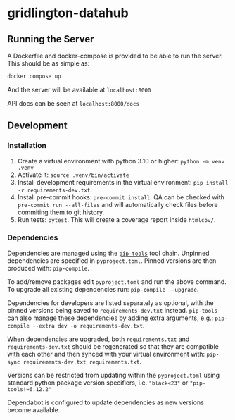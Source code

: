 # gridlington-datahub

## Running the Server

A Dockerfile and docker-compose is provided to be able to run the server. This should be as simple as:

```bash
docker compose up
```

And the server will be available at `localhost:8000`

API docs can be seen at `localhost:8000/docs`

## Development

### Installation

1. Create a virtual environment with python 3.10 or higher: `python -m venv .venv`
2. Activate it: `source .venv/bin/activate`
3. Install development requirements in the virtual environment: `pip install -r requirements-dev.txt`.
4. Install pre-commit hooks: `pre-commit install`. QA can be checked with `pre-commit run --all-files` and will automatically check files before commiting them to git history.
5. Run tests: `pytest`. This will create a coverage report inside `htmlcov/`.

### Dependencies

Dependencies are managed using the [`pip-tools`] tool chain. Unpinned dependencies are specified in `pyproject.toml`. Pinned versions are then produced with: `pip-compile`.

To add/remove packages edit `pyproject.toml` and run the above command. To upgrade all existing dependencies run: `pip-compile --upgrade`.

Dependencies for developers are listed separately as optional, with the pinned versions being saved to `requirements-dev.txt` instead. `pip-tools` can also manage these dependencies by adding extra arguments, e.g.: `pip-compile --extra dev -o requirements-dev.txt`.

When dependencies are upgraded, both `requirements.txt` and `requirements-dev.txt` should be regenerated so that they are compatible with each other and then synced with your virtual environment with: `pip-sync requirements-dev.txt requirements.txt`.

Versions can be restricted from updating within the `pyproject.toml` using standard python package version specifiers, i.e. `"black<23"` or `"pip-tools!=6.12.2"`

Dependabot is configured to update dependencies as new versions become available.

[`pip-tools`]: https://pip-tools.readthedocs.io/en/latest/

